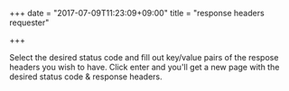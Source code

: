 +++
date = "2017-07-09T11:23:09+09:00"
title = "response headers requester"

+++

Select the desired status code and fill out key/value pairs of the respose headers you wish to have. Click enter and you'll get a new page with the desired status code & response headers.

<style>
.input-container {
  background-color: #f0f0f0;
  min-height: 250px;
  padding: 24px;
}
</style>

<div id="app">
</div>
<script src="https://unpkg.com/vue"></script>
<script src="/static/response-headers-requester/app.js"></script>
